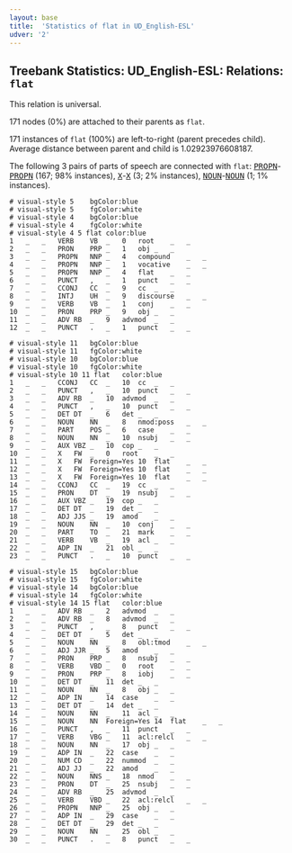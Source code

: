 ```yaml
---
layout: base
title:  'Statistics of flat in UD_English-ESL'
udver: '2'
---
```


## Treebank Statistics: UD_English-ESL: Relations: `flat`

This relation is universal.

171 nodes (0%) are attached to their parents as `flat`.

171 instances of `flat` (100%) are left-to-right (parent precedes child).
Average distance between parent and child is 1.02923976608187.

The following 3 pairs of parts of speech are connected with `flat`: <tt><a href="en_esl-pos-PROPN.html">PROPN</a></tt>-<tt><a href="en_esl-pos-PROPN.html">PROPN</a></tt> (167; 98% instances), <tt><a href="en_esl-pos-X.html">X</a></tt>-<tt><a href="en_esl-pos-X.html">X</a></tt> (3; 2% instances), <tt><a href="en_esl-pos-NOUN.html">NOUN</a></tt>-<tt><a href="en_esl-pos-NOUN.html">NOUN</a></tt> (1; 1% instances).


~~~ conllu
# visual-style 5	bgColor:blue
# visual-style 5	fgColor:white
# visual-style 4	bgColor:blue
# visual-style 4	fgColor:white
# visual-style 4 5 flat	color:blue
1	_	_	VERB	VB	_	0	root	_	_
2	_	_	PRON	PRP	_	1	obj	_	_
3	_	_	PROPN	NNP	_	4	compound	_	_
4	_	_	PROPN	NNP	_	1	vocative	_	_
5	_	_	PROPN	NNP	_	4	flat	_	_
6	_	_	PUNCT	,	_	1	punct	_	_
7	_	_	CCONJ	CC	_	9	cc	_	_
8	_	_	INTJ	UH	_	9	discourse	_	_
9	_	_	VERB	VB	_	1	conj	_	_
10	_	_	PRON	PRP	_	9	obj	_	_
11	_	_	ADV	RB	_	9	advmod	_	_
12	_	_	PUNCT	.	_	1	punct	_	_

~~~


~~~ conllu
# visual-style 11	bgColor:blue
# visual-style 11	fgColor:white
# visual-style 10	bgColor:blue
# visual-style 10	fgColor:white
# visual-style 10 11 flat	color:blue
1	_	_	CCONJ	CC	_	10	cc	_	_
2	_	_	PUNCT	,	_	10	punct	_	_
3	_	_	ADV	RB	_	10	advmod	_	_
4	_	_	PUNCT	,	_	10	punct	_	_
5	_	_	DET	DT	_	6	det	_	_
6	_	_	NOUN	NN	_	8	nmod:poss	_	_
7	_	_	PART	POS	_	6	case	_	_
8	_	_	NOUN	NN	_	10	nsubj	_	_
9	_	_	AUX	VBZ	_	10	cop	_	_
10	_	_	X	FW	_	0	root	_	_
11	_	_	X	FW	Foreign=Yes	10	flat	_	_
12	_	_	X	FW	Foreign=Yes	10	flat	_	_
13	_	_	X	FW	Foreign=Yes	10	flat	_	_
14	_	_	CCONJ	CC	_	19	cc	_	_
15	_	_	PRON	DT	_	19	nsubj	_	_
16	_	_	AUX	VBZ	_	19	cop	_	_
17	_	_	DET	DT	_	19	det	_	_
18	_	_	ADJ	JJS	_	19	amod	_	_
19	_	_	NOUN	NN	_	10	conj	_	_
20	_	_	PART	TO	_	21	mark	_	_
21	_	_	VERB	VB	_	19	acl	_	_
22	_	_	ADP	IN	_	21	obl	_	_
23	_	_	PUNCT	.	_	10	punct	_	_

~~~


~~~ conllu
# visual-style 15	bgColor:blue
# visual-style 15	fgColor:white
# visual-style 14	bgColor:blue
# visual-style 14	fgColor:white
# visual-style 14 15 flat	color:blue
1	_	_	ADV	RB	_	2	advmod	_	_
2	_	_	ADV	RB	_	8	advmod	_	_
3	_	_	PUNCT	,	_	8	punct	_	_
4	_	_	DET	DT	_	5	det	_	_
5	_	_	NOUN	NN	_	8	obl:tmod	_	_
6	_	_	ADJ	JJR	_	5	amod	_	_
7	_	_	PRON	PRP	_	8	nsubj	_	_
8	_	_	VERB	VBD	_	0	root	_	_
9	_	_	PRON	PRP	_	8	iobj	_	_
10	_	_	DET	DT	_	11	det	_	_
11	_	_	NOUN	NN	_	8	obj	_	_
12	_	_	ADP	IN	_	14	case	_	_
13	_	_	DET	DT	_	14	det	_	_
14	_	_	NOUN	NN	_	11	acl	_	_
15	_	_	NOUN	NN	Foreign=Yes	14	flat	_	_
16	_	_	PUNCT	,	_	11	punct	_	_
17	_	_	VERB	VBG	_	11	acl:relcl	_	_
18	_	_	NOUN	NN	_	17	obj	_	_
19	_	_	ADP	IN	_	22	case	_	_
20	_	_	NUM	CD	_	22	nummod	_	_
21	_	_	ADJ	JJ	_	22	amod	_	_
22	_	_	NOUN	NNS	_	18	nmod	_	_
23	_	_	PRON	DT	_	25	nsubj	_	_
24	_	_	ADV	RB	_	25	advmod	_	_
25	_	_	VERB	VBD	_	22	acl:relcl	_	_
26	_	_	PROPN	NNP	_	25	obj	_	_
27	_	_	ADP	IN	_	29	case	_	_
28	_	_	DET	DT	_	29	det	_	_
29	_	_	NOUN	NN	_	25	obl	_	_
30	_	_	PUNCT	.	_	8	punct	_	_

~~~


